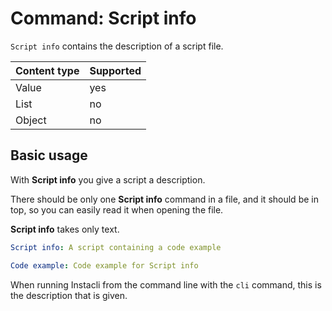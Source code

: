 # Command: Script info

`Script info` contains the description of a script file.

| Content type | Supported |
|--------------|-----------|
| Value        | yes       |
| List         | no        |
| Object       | no        |

## Basic usage

With **Script info** you give a script a description.

There should be only one **Script info** command in a file, and it should be in top, so you can easily read it when opening the file.

**Script info** takes only text.

```yaml
Script info: A script containing a code example

Code example: Code example for Script info
```

When running Instacli from the command line with the `cli` command, this is the description that is given.

